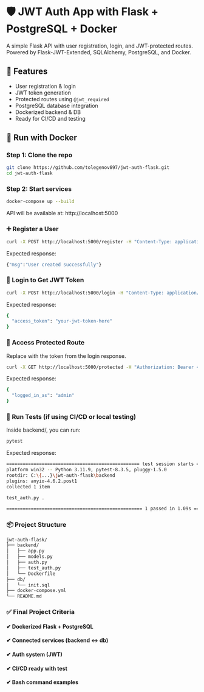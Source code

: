 # 🛡️ JWT Auth App with Flask + PostgreSQL + Docker

A simple Flask API with user registration, login, and JWT-protected routes. Powered by Flask-JWT-Extended, SQLAlchemy, PostgreSQL, and Docker.

## 🚀 Features

- User registration & login
- JWT token generation
- Protected routes using `@jwt_required`
- PostgreSQL database integration
- Dockerized backend & DB
- Ready for CI/CD and testing

## 🐳 Run with Docker

### Step 1: Clone the repo

```bash
git clone https://github.com/tolegenov697/jwt-auth-flask.git
cd jwt-auth-flask
```
### Step 2: Start services
```bash
docker-compose up --build
```
API will be available at: http://localhost:5000


### ➕ Register a User

```bash 
curl -X POST http://localhost:5000/register -H "Content-Type: application/json" -d "{\"username\": \"admin\", \"password\": \"1234\"}"
```

Expected response:
```bash
{"msg":"User created successfully"}
```


### 🔑 Login to Get JWT Token
```bash
curl -X POST http://localhost:5000/login -H "Content-Type: application/json" -d "{\"username\": \"admin\", \"password\": \"1234\"}"
```
Expected response:
```bash
{
  "access_token": "your-jwt-token-here"
}
```

### 🔐 Access Protected Route
Replace <your-jwt-token> with the token from the login response.
```bash
curl -X GET http://localhost:5000/protected -H "Authorization: Bearer <your-jwt-token>"
```
Expected response:
```bash
{
  "logged_in_as": "admin"
}
```

### 🧪 Run Tests (if using CI/CD or local testing)
Inside backend/, you can run:
```bash
pytest
```
Expected response:
```bash
================================================= test session starts =================================================
platform win32 -- Python 3.11.9, pytest-8.3.5, pluggy-1.5.0
rootdir: C:\{...}\jwt-auth-flask\backend
plugins: anyio-4.6.2.post1
collected 1 item

test_auth.py .                                                                                                   [100%]

================================================== 1 passed in 1.09s ==================================================
```
### 📦 Project Structure
```bash
jwt-auth-flask/
├── backend/
│   ├── app.py
│   ├── models.py
│   ├── auth.py
│   ├── test_auth.py
│   └── Dockerfile
├── db/
│   └── init.sql
├── docker-compose.yml
└── README.md
```

### ✅ Final Project Criteria
#### ✔ Dockerized Flask + PostgreSQL
#### ✔ Connected services (backend ↔ db)
#### ✔ Auth system (JWT)
#### ✔ CI/CD ready with test
#### ✔ Bash command examples
